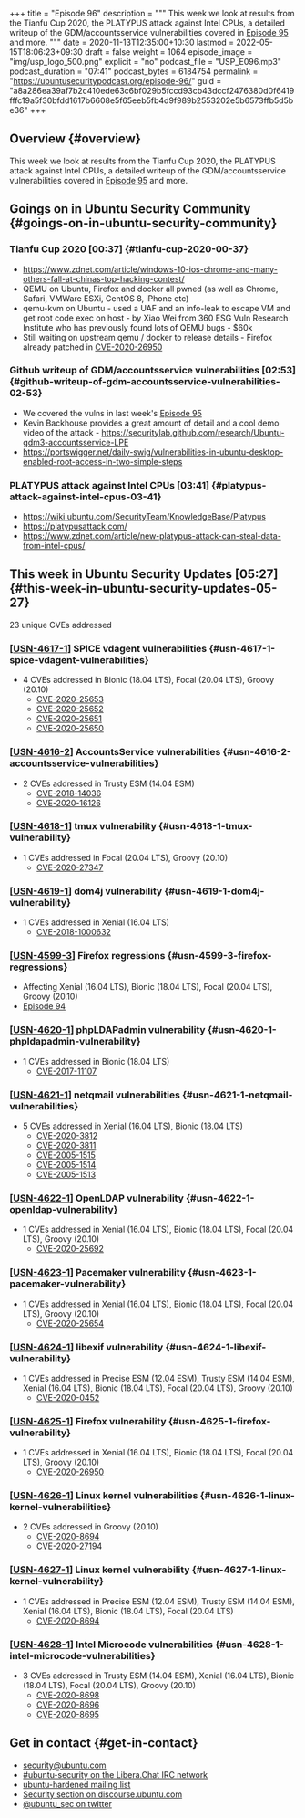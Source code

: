 +++
title = "Episode 96"
description = """
  This week we look at results from the Tianfu Cup 2020, the PLATYPUS attack
  against Intel CPUs, a detailed writeup of the GDM/accountsservice
  vulnerabilities covered in [Episode 95](https://ubuntusecuritypodcast.org/episode-95/) and more.
  """
date = 2020-11-13T12:35:00+10:30
lastmod = 2022-05-15T18:06:23+09:30
draft = false
weight = 1064
episode_image = "img/usp_logo_500.png"
explicit = "no"
podcast_file = "USP_E096.mp3"
podcast_duration = "07:41"
podcast_bytes = 6184754
permalink = "https://ubuntusecuritypodcast.org/episode-96/"
guid = "a8a286ea39af7b2c410ede63c6bf029b5fccd93cb43dccf2476380d0f6419fffc19a5f30bfdd1617b6608e5f65eeb5fb4d9f989b2553202e5b6573ffb5d5be36"
+++

## Overview {#overview}

This week we look at results from the Tianfu Cup 2020, the PLATYPUS attack
against Intel CPUs, a detailed writeup of the GDM/accountsservice
vulnerabilities covered in [Episode 95](https://ubuntusecuritypodcast.org/episode-95/) and more.


## Goings on in Ubuntu Security Community {#goings-on-in-ubuntu-security-community}


### Tianfu Cup 2020 [00:37] {#tianfu-cup-2020-00-37}

-   <https://www.zdnet.com/article/windows-10-ios-chrome-and-many-others-fall-at-chinas-top-hacking-contest/>
-   QEMU on Ubuntu, Firefox and docker all pwned (as well as Chrome, Safari,
    VMWare ESXi, CentOS 8, iPhone etc)
-   qemu-kvm on Ubuntu - used a UAF and an info-leak to escape VM and get
    root code exec on host - by Xiao Wei from 360 ESG Vuln Research Institute
    who has previously found lots of QEMU bugs - $60k
-   Still waiting on upstream qemu / docker to release details - Firefox
    already patched in [CVE-2020-26950](https://ubuntu.com/security/CVE-2020-26950)


### Github writeup of GDM/accountsservice vulnerabilities [02:53] {#github-writeup-of-gdm-accountsservice-vulnerabilities-02-53}

-   We covered the vulns in last week's [Episode 95](https://ubuntusecuritypodcast.org/episode-95/)
-   Kevin Backhouse provides a great amount of detail and a cool demo video
    of the attack -
    <https://securitylab.github.com/research/Ubuntu-gdm3-accountsservice-LPE>
-   <https://portswigger.net/daily-swig/vulnerabilities-in-ubuntu-desktop-enabled-root-access-in-two-simple-steps>


### PLATYPUS attack against Intel CPUs [03:41] {#platypus-attack-against-intel-cpus-03-41}

-   <https://wiki.ubuntu.com/SecurityTeam/KnowledgeBase/Platypus>
-   <https://platypusattack.com/>
-   <https://www.zdnet.com/article/new-platypus-attack-can-steal-data-from-intel-cpus/>


## This week in Ubuntu Security Updates [05:27] {#this-week-in-ubuntu-security-updates-05-27}

23 unique CVEs addressed


### [[USN-4617-1](https://ubuntu.com/security/notices/USN-4617-1)] SPICE vdagent vulnerabilities {#usn-4617-1-spice-vdagent-vulnerabilities}

-   4 CVEs addressed in Bionic (18.04 LTS), Focal (20.04 LTS), Groovy (20.10)
    -   [CVE-2020-25653](https://ubuntu.com/security/CVE-2020-25653) <!-- low -->
    -   [CVE-2020-25652](https://ubuntu.com/security/CVE-2020-25652) <!-- low -->
    -   [CVE-2020-25651](https://ubuntu.com/security/CVE-2020-25651) <!-- low -->
    -   [CVE-2020-25650](https://ubuntu.com/security/CVE-2020-25650) <!-- low -->


### [[USN-4616-2](https://ubuntu.com/security/notices/USN-4616-2)] AccountsService vulnerabilities {#usn-4616-2-accountsservice-vulnerabilities}

-   2 CVEs addressed in Trusty ESM (14.04 ESM)
    -   [CVE-2018-14036](https://ubuntu.com/security/CVE-2018-14036) <!-- low -->
    -   [CVE-2020-16126](https://ubuntu.com/security/CVE-2020-16126) <!-- medium -->


### [[USN-4618-1](https://ubuntu.com/security/notices/USN-4618-1)] tmux vulnerability {#usn-4618-1-tmux-vulnerability}

-   1 CVEs addressed in Focal (20.04 LTS), Groovy (20.10)
    -   [CVE-2020-27347](https://ubuntu.com/security/CVE-2020-27347) <!-- medium -->


### [[USN-4619-1](https://ubuntu.com/security/notices/USN-4619-1)] dom4j vulnerability {#usn-4619-1-dom4j-vulnerability}

-   1 CVEs addressed in Xenial (16.04 LTS)
    -   [CVE-2018-1000632](https://ubuntu.com/security/CVE-2018-1000632) <!-- low -->


### [[USN-4599-3](https://ubuntu.com/security/notices/USN-4599-3)] Firefox regressions {#usn-4599-3-firefox-regressions}

-   Affecting Xenial (16.04 LTS), Bionic (18.04 LTS), Focal (20.04 LTS), Groovy (20.10)
-   [Episode 94](https://ubuntusecuritypodcast.org/episode-94/)


### [[USN-4620-1](https://ubuntu.com/security/notices/USN-4620-1)] phpLDAPadmin vulnerability {#usn-4620-1-phpldapadmin-vulnerability}

-   1 CVEs addressed in Bionic (18.04 LTS)
    -   [CVE-2017-11107](https://ubuntu.com/security/CVE-2017-11107) <!-- low -->


### [[USN-4621-1](https://ubuntu.com/security/notices/USN-4621-1)] netqmail vulnerabilities {#usn-4621-1-netqmail-vulnerabilities}

-   5 CVEs addressed in Xenial (16.04 LTS), Bionic (18.04 LTS)
    -   [CVE-2020-3812](https://ubuntu.com/security/CVE-2020-3812) <!-- medium -->
    -   [CVE-2020-3811](https://ubuntu.com/security/CVE-2020-3811) <!-- medium -->
    -   [CVE-2005-1515](https://ubuntu.com/security/CVE-2005-1515) <!-- medium -->
    -   [CVE-2005-1514](https://ubuntu.com/security/CVE-2005-1514) <!-- medium -->
    -   [CVE-2005-1513](https://ubuntu.com/security/CVE-2005-1513) <!-- medium -->


### [[USN-4622-1](https://ubuntu.com/security/notices/USN-4622-1)] OpenLDAP vulnerability {#usn-4622-1-openldap-vulnerability}

-   1 CVEs addressed in Xenial (16.04 LTS), Bionic (18.04 LTS), Focal (20.04 LTS), Groovy (20.10)
    -   [CVE-2020-25692](https://ubuntu.com/security/CVE-2020-25692) <!-- medium -->


### [[USN-4623-1](https://ubuntu.com/security/notices/USN-4623-1)] Pacemaker vulnerability {#usn-4623-1-pacemaker-vulnerability}

-   1 CVEs addressed in Xenial (16.04 LTS), Bionic (18.04 LTS), Focal (20.04 LTS), Groovy (20.10)
    -   [CVE-2020-25654](https://ubuntu.com/security/CVE-2020-25654) <!-- medium -->


### [[USN-4624-1](https://ubuntu.com/security/notices/USN-4624-1)] libexif vulnerability {#usn-4624-1-libexif-vulnerability}

-   1 CVEs addressed in Precise ESM (12.04 ESM), Trusty ESM (14.04 ESM), Xenial (16.04 LTS), Bionic (18.04 LTS), Focal (20.04 LTS), Groovy (20.10)
    -   [CVE-2020-0452](https://ubuntu.com/security/CVE-2020-0452) <!-- medium -->


### [[USN-4625-1](https://ubuntu.com/security/notices/USN-4625-1)] Firefox vulnerability {#usn-4625-1-firefox-vulnerability}

-   1 CVEs addressed in Xenial (16.04 LTS), Bionic (18.04 LTS), Focal (20.04 LTS), Groovy (20.10)
    -   [CVE-2020-26950](https://ubuntu.com/security/CVE-2020-26950) <!-- high -->


### [[USN-4626-1](https://ubuntu.com/security/notices/USN-4626-1)] Linux kernel vulnerabilities {#usn-4626-1-linux-kernel-vulnerabilities}

-   2 CVEs addressed in Groovy (20.10)
    -   [CVE-2020-8694](https://ubuntu.com/security/CVE-2020-8694) <!-- medium -->
    -   [CVE-2020-27194](https://ubuntu.com/security/CVE-2020-27194) <!-- high -->


### [[USN-4627-1](https://ubuntu.com/security/notices/USN-4627-1)] Linux kernel vulnerability {#usn-4627-1-linux-kernel-vulnerability}

-   1 CVEs addressed in Precise ESM (12.04 ESM), Trusty ESM (14.04 ESM), Xenial (16.04 LTS), Bionic (18.04 LTS), Focal (20.04 LTS)
    -   [CVE-2020-8694](https://ubuntu.com/security/CVE-2020-8694) <!-- medium -->


### [[USN-4628-1](https://ubuntu.com/security/notices/USN-4628-1)] Intel Microcode vulnerabilities {#usn-4628-1-intel-microcode-vulnerabilities}

-   3 CVEs addressed in Trusty ESM (14.04 ESM), Xenial (16.04 LTS), Bionic (18.04 LTS), Focal (20.04 LTS), Groovy (20.10)
    -   [CVE-2020-8698](https://ubuntu.com/security/CVE-2020-8698) <!-- medium -->
    -   [CVE-2020-8696](https://ubuntu.com/security/CVE-2020-8696) <!-- low -->
    -   [CVE-2020-8695](https://ubuntu.com/security/CVE-2020-8695) <!-- medium -->


## Get in contact {#get-in-contact}

-   [security@ubuntu.com](mailto:security@ubuntu.com)
-   [#ubuntu-security on the Libera.Chat IRC network](https://libera.chat)
-   [ubuntu-hardened mailing list](https://lists.ubuntu.com/mailman/listinfo/ubuntu-hardened)
-   [Security section on discourse.ubuntu.com](https://discourse.ubuntu.com/c/security)
-   [@ubuntu_sec on twitter](https://twitter.com/ubuntu_sec)